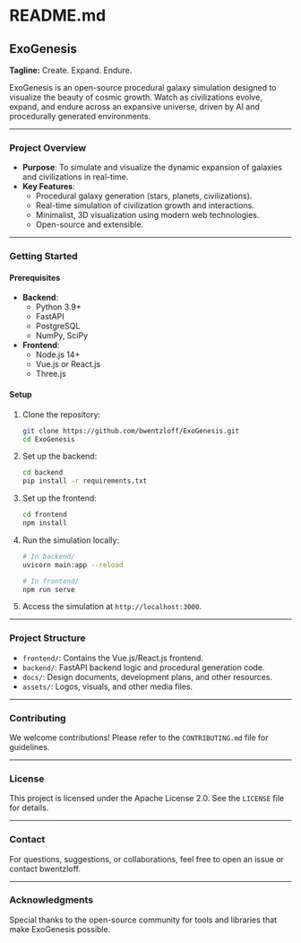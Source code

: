 # README.md

## ExoGenesis

**Tagline:** Create. Expand. Endure.

ExoGenesis is an open-source procedural galaxy simulation designed to visualize the beauty of cosmic growth. Watch as civilizations evolve, expand, and endure across an expansive universe, driven by AI and procedurally generated environments.

---

### **Project Overview**
- **Purpose**: To simulate and visualize the dynamic expansion of galaxies and civilizations in real-time.
- **Key Features**:
  - Procedural galaxy generation (stars, planets, civilizations).
  - Real-time simulation of civilization growth and interactions.
  - Minimalist, 3D visualization using modern web technologies.
  - Open-source and extensible.

---

### **Getting Started**

#### **Prerequisites**
- **Backend**:
  - Python 3.9+
  - FastAPI
  - PostgreSQL
  - NumPy, SciPy
- **Frontend**:
  - Node.js 14+
  - Vue.js or React.js
  - Three.js

#### **Setup**
1. Clone the repository:
   ```bash
   git clone https://github.com/bwentzloff/ExoGenesis.git
   cd ExoGenesis
   ```
2. Set up the backend:
   ```bash
   cd backend
   pip install -r requirements.txt
   ```
3. Set up the frontend:
   ```bash
   cd frontend
   npm install
   ```
4. Run the simulation locally:
   ```bash
   # In backend/
   uvicorn main:app --reload

   # In frontend/
   npm run serve
   ```
5. Access the simulation at `http://localhost:3000`.

---

### **Project Structure**
- `frontend/`: Contains the Vue.js/React.js frontend.
- `backend/`: FastAPI backend logic and procedural generation code.
- `docs/`: Design documents, development plans, and other resources.
- `assets/`: Logos, visuals, and other media files.

---

### **Contributing**
We welcome contributions! Please refer to the `CONTRIBUTING.md` file for guidelines.

---

### **License**
This project is licensed under the Apache License 2.0. See the `LICENSE` file for details.

---

### **Contact**
For questions, suggestions, or collaborations, feel free to open an issue or contact bwentzloff.

---

### **Acknowledgments**
Special thanks to the open-source community for tools and libraries that make ExoGenesis possible.